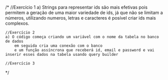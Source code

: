 /*
    //Exercício 1
    a) Strings para representar ids são mais efetivas pois permitem a geração de uma maior variedade de ids, já que não se limitam a números, utilizando numeros, letras e caracteres é posível criar ids mais complexos.

    //Exercício 2
    a) O código começa criando um variável com o nome da tabela no banco de dados
        em seguida cria uma conexão com o banco
        e um função assíncrona que receberá id, email e password e vai inserir esses dados na tabela usando query builder

    //Exercício 3
*/